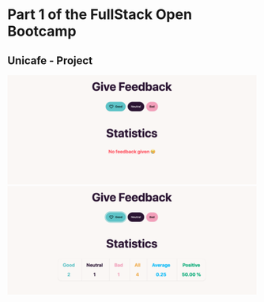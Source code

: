 # Part 1 of the FullStack Open Bootcamp
## Unicafe - Project

![Unicafe Screenshot](images/unicafe-1.png)
![Unicafe Screenshot](images/unicafe-2.png)

